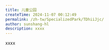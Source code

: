```yaml
---
title: 儿童公园
createTime: 2024-11-07 00:12:49
permalink: /zh-tw/SpecializedPark/TDhiiJjc/
author: sunshang-hl
description: xxxx
---
```


xxxx